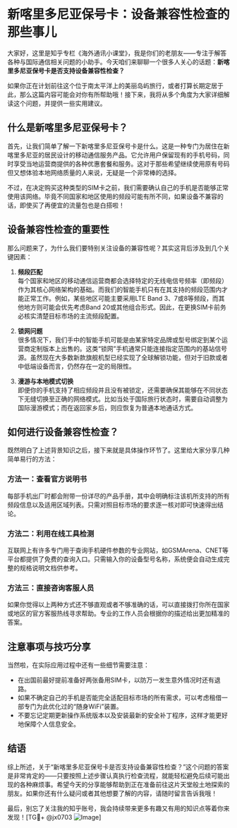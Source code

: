 # 新喀里多尼亚保号卡：设备兼容性检查的那些事儿

大家好，这里是知乎专栏《海外通讯小课堂》，我是你们的老朋友——专注于解答各种与国际通信相关问题的小助手。今天咱们来聊聊一个很多人关心的话题：**新喀里多尼亚保号卡是否支持设备兼容性检查？**

如果你正在计划前往这个位于南太平洋上的美丽岛屿旅行，或者打算长期定居于此，那么这篇内容可能会对你有所帮助哦！接下来，我将从多个角度为大家详细解读这个问题，并提供一些实用建议。

## 什么是新喀里多尼亚保号卡？

首先，让我们简单了解一下新喀里多尼亚保号卡是什么。这是一种专门为居住在新喀里多尼亚的居民设计的移动通信服务产品。它允许用户保留现有的手机号码，同时享受当地运营商提供的各种优惠套餐和服务。这对于那些希望继续使用原有号码但又想体验本地网络质量的人来说，无疑是一个非常棒的选择。

不过，在决定购买这种类型的SIM卡之前，我们需要确认自己的手机是否能够正常使用该网络。毕竟不同国家和地区使用的频段可能有所不同，如果设备不兼容的话，即使买了再便宜的流量包也是白搭啦！

## 设备兼容性检查的重要性

那么问题来了，为什么我们要特别关注设备的兼容性呢？其实这背后涉及到几个关键因素：

1. **频段匹配**  
   每个国家和地区的移动通信运营商都会选择特定的无线电信号频率（即频段）作为其核心网络架构的基础。而我们的智能手机只有在其支持的频段范围内才能正常工作。例如，某些地区可能主要采用LTE Band 3、7或8等频段，而其他地方则可能会优先考虑Band 20或其他组合形式。因此，在更换SIM卡前务必核实清楚目标市场的主流频段配置。

2. **锁网问题**  
   很多情况下，我们手中的智能手机可能是由某家特定品牌或型号绑定到某个运营商定制版本上出售的。这类“锁网”手机通常只能连接指定范围内的基站信号源。虽然现在大多数新款旗舰机型已经实现了全球解锁功能，但对于旧款或者中低端设备而言，仍然存在一定的局限性。

3. **漫游与本地模式切换**  
   即便你的手机支持了相应频段并且没有被锁定，还需要确保其能够在不同状态下无缝切换至正确的网络模式。比如当处于国际旅行状态时，需要自动调整为国际漫游模式；而在返回家乡后，则应恢复为普通本地通话方式。

## 如何进行设备兼容性检查？

既然明白了上述背景知识之后，接下来就是具体操作环节了。这里给大家分享几种简单易行的方法：

### 方法一：查看官方说明书
每部手机出厂时都会附带一份详尽的产品手册，其中会明确标注该机所支持的所有频段信息以及适用区域列表。只需对照目标市场的要求逐一核对即可快速得出结论。

### 方法二：利用在线工具检测
互联网上有许多专门用于查询手机硬件参数的专业网站，如GSMArena、CNET等平台都提供了免费的查询入口。只需输入你的设备型号名称，系统便会自动生成完整的规格说明文档供参考。

### 方法三：直接咨询客服人员
如果你觉得以上两种方式还不够直观或者不够准确的话，可以直接拨打你所在国家或地区的官方客服热线寻求帮助。专业的工作人员会根据你的描述给出更加精准的答案。

## 注意事项与技巧分享

当然啦，在实际应用过程中还有一些细节需要注意：

- 在出国前最好提前准备好两张备用SIM卡，以防万一发生意外情况时还有退路。
- 如果不确定自己的手机是否能完全适配目标市场的所有需求，可以考虑租借一部专门为此优化过的“随身WiFi”装置。
- 不要忘记定期更新操作系统版本以及安装最新的安全补丁程序，这样才能更好地保障个人信息安全。

## 结语

综上所述，关于“新喀里多尼亚保号卡是否支持设备兼容性检查？”这个问题的答案是非常肯定的——只要按照上述步骤认真执行检查流程，就能轻松避免后续可能出现的各种麻烦事。希望今天的分享能够帮助到正在准备前往这片天堂般土地探索的朋友。如果你还有什么疑问或者其他想要了解的内容，请随时留言告诉我哦！

最后，别忘了关注我的知乎账号，我会持续带来更多有趣又有用的知识点等着你来发现！[TG💪+ @jx0703 ![Image](https://github.com/user-attachments/assets/dbca1d08-cadb-493c-b0ec-ad6f7a83f270)]